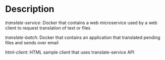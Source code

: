 # Description

*translate-service*: Docker that contains a web microservice used by a web client to request translation of text or files

*translate-batch*: Docker that contains an application that translated pending files and sends over email

*html-client*: HTML sample client that uses translate-service API



